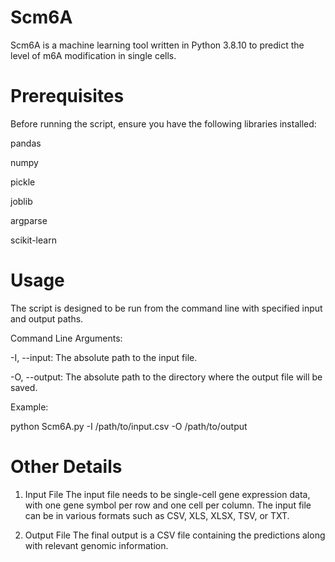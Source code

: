 # Scm6A
Scm6A is a machine learning tool written in Python 3.8.10 to predict the level of m6A modification in single cells.

# Prerequisites
Before running the script, ensure you have the following libraries installed:

pandas

numpy

pickle

joblib

argparse

scikit-learn


# Usage
The script is designed to be run from the command line with specified input and output paths.

Command Line Arguments:

-I, --input: The absolute path to the input file.

-O, --output: The absolute path to the directory where the output file will be saved.

Example:

python Scm6A.py -I /path/to/input.csv -O /path/to/output

# Other Details

1. Input File
The input file needs to be single-cell gene expression data, with one gene symbol per row and one cell per column.
The input file can be in various formats such as CSV, XLS, XLSX, TSV, or TXT.

2. Output File
The final output is a CSV file containing the predictions along with relevant genomic information.

